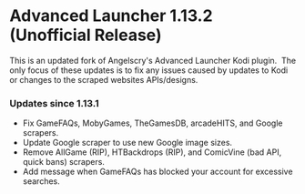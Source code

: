 # Advanced Launcher 1.13.2 (Unofficial Release)
This is an updated fork of Angelscry's Advanced Launcher Kodi plugin.  The only focus of these updates is to fix any issues caused by updates to Kodi or changes to the scraped websites APIs/designs.

<h3>Updates since 1.13.1</h3>
<ul><li>Fix GameFAQs, MobyGames, TheGamesDB, arcadeHITS, and Google scrapers.</li>
  <li>Update Google scraper to use new Google image sizes.</li>
  <li>Remove AllGame (RIP), HTBackdrops (RIP), and ComicVine (bad API, quick bans) scrapers.</li>
  <li>Add message when GameFAQs has blocked your account for excessive searches.</li>
</ul>
